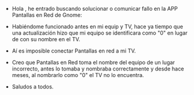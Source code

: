 - Hola , he entrado buscando solucionar o comunicar fallo en la APP Pantallas en Red de Gnome:

- Habiéndome funcionado antes en mi equip y TV, hace ya tiempo que una actualización hizo que mi equipo se identificara como "0" en lugar de con su nombre en el TV.
- Aí es imposible conectar Pantallas en red  a mi TV.
- Creo que  Pantallas en Red toma el nombre del equipo de un lugar incorrecto, antes lo tomaba y  nombraba correctamente y desde hace meses, al nombrarlo como "0" el TV no lo encuentra.
- Saludos a todos.

<!---
paralelocuarenta/paralelocuarenta is a ✨ special ✨ repository because its `README.md` (this file) appears on your GitHub profile.
You can click the Preview link to take a look at your changes.
--->
